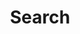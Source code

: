---
title: "Search" # in any language you want
layout: "search" # necessary for search
# url: "/archive"
# description: "Description for Search"
summary: "search"
placeholder: "Thoughts, Matthew?"
---
